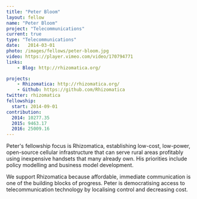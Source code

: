 ```yaml
---
title: "Peter Bloom"
layout: fellow
name: "Peter Bloom"
project: "Telecommunications"
current: true
type: "Telecommunications"
date:   2014-03-01
photo: /images/fellows/peter-bloom.jpg
video: https://player.vimeo.com/video/170794771
links:
    - Blog: http://rhizomatica.org/

projects:
    - Rhizomatica: http://rhizomatica.org/
    - Github: https://github.com/Rhizomatica
twitter: rhizomatica
fellowship:
  start: 2014-09-01
contribution:
  2014: 10277.35
  2015: 9463.17
  2016: 25009.16
---
```


Peter's fellowship focus is Rhizomatica, establishing low-cost, low-power, open-source cellular infrastructure that can serve rural areas profitably using inexpensive handsets that many already own. His priorities include policy modelling and business model development.

We support Rhizomatica because affordable, immediate communication is one of the building blocks of progress. Peter is democratising access to telecommunication technology by localising control and decreasing cost.

